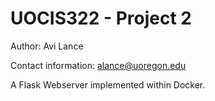 # UOCIS322 - Project 2 #

Author: Avi Lance

Contact information: alance@uoregon.edu

A Flask Webserver implemented within Docker.
